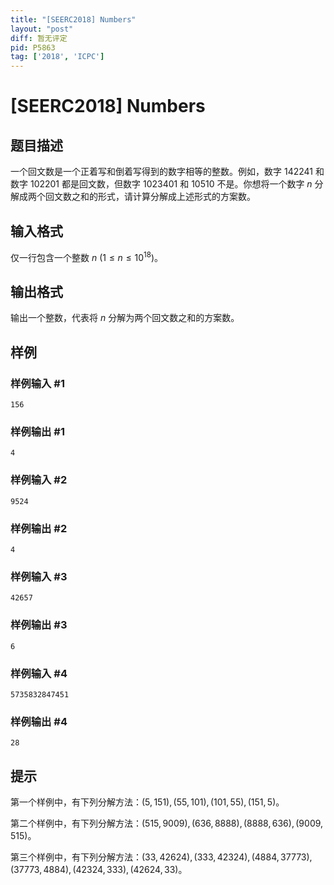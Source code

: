 ```yaml
---
title: "[SEERC2018] Numbers"
layout: "post"
diff: 暂无评定
pid: P5863
tag: ['2018', 'ICPC']
---
```

# [SEERC2018] Numbers
## 题目描述

一个回文数是一个正着写和倒着写得到的数字相等的整数。例如，数字 $142241$ 和数字 $102201$ 都是回文数，但数字 $1023401$ 和 $10510$ 不是。你想将一个数字 $n$ 分解成两个回文数之和的形式，请计算分解成上述形式的方案数。
## 输入格式

仅一行包含一个整数 $n \ (1 \leq n \leq 10^{18})$。
## 输出格式

输出一个整数，代表将 $n$ 分解为两个回文数之和的方案数。
## 样例

### 样例输入 #1
```
156
```
### 样例输出 #1
```
4
```
### 样例输入 #2
```
9524
```
### 样例输出 #2
```
4
```
### 样例输入 #3
```
42657
```
### 样例输出 #3
```
6
```
### 样例输入 #4
```
5735832847451
```
### 样例输出 #4
```
28
```
## 提示

第一个样例中，有下列分解方法：$(5, 151), (55, 101), (101, 55), (151, 5)$。

第二个样例中，有下列分解方法：$(515, 9009), (636, 8888), (8888, 636), (9009, 515)$。

第三个样例中，有下列分解方法：$(33, 42624), (333, 42324), (4884, 37773), (37773, 4884), (42324, 333), (42624, 33)$。
